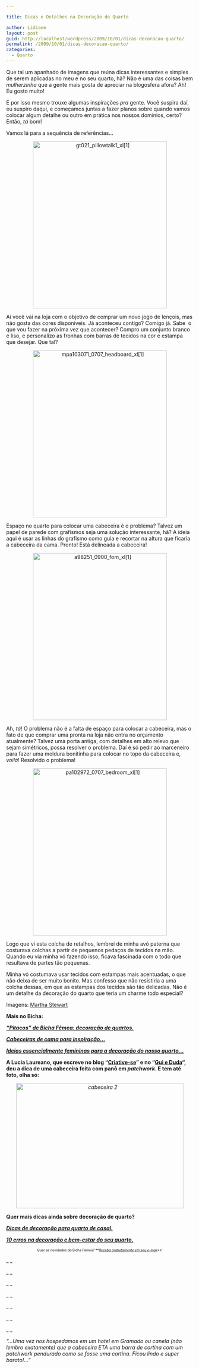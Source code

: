 ```yaml
---

title: Dicas e Detalhes na Decoração do Quarto

author: Lidiane
layout: post
guid: http://localhost/wordpress/2009/10/01/dicas-decoracao-quarto/
permalink: /2009/10/01/dicas-decoracao-quarto/
categories:
  - Quarto
---
```

Que tal um apanhado de imagens que reúna dicas interessantes e simples de serem aplicadas no meu e no seu quarto, hã? Não é uma das coisas bem _mulherzinha_ que a gente mais gosta de apreciar na blogosfera afora? Ah! Eu gosto muito!

E por isso mesmo trouxe algumas inspirações _pra_ gente. Você suspira daí, eu suspiro daqui, e começamos juntas a fazer planos sobre quando vamos colocar algum detalhe ou outro em prática nos nossos domínios, certo? Então, _tá_ bom!

Vamos lá para a sequência de referências…

<p style="text-align: center;">
  <img class="size-full wp-image-2412  aligncenter" title="gt021_pillowtalk1_xl[1]" src="http://www.trololodemulher.com.br/blog/wp-content/uploads/2009/08/gt021_pillowtalk1_xl1.jpg" alt="gt021_pillowtalk1_xl[1]" width="360" height="450" />
</p>

Aí você vai na loja com o objetivo de comprar um novo jogo de lençois, mas não gosta das cores disponíveis. Já aconteceu contigo? Comigo já. Sabe  o que vou fazer na próxima vez que acontecer? Compro um conjunto branco e liso, e personalizo as fronhas com barras de tecidos na cor e estampa que desejar. Que tal?

<p style="text-align: center;">
  <img class="size-full wp-image-2415  aligncenter" title="mpa103071_0707_headboard_xl[1]" src="http://www.trololodemulher.com.br/blog/wp-content/uploads/2009/08/mpa103071_0707_headboard_xl1.jpg" alt="mpa103071_0707_headboard_xl[1]" width="360" height="450" />
</p>

Espaço no quarto para colocar uma cabeceira é o problema? Talvez um papel de parede com grafismos seja uma solução interessante, hã? A ideia aqui é usar as linhas do grafismo como guia e recortar na altura que ficaria a cabeceira da cama. Pronto! Está delineada a cabeceira!

<p style="text-align: center;">
  <img class="size-full wp-image-2418  aligncenter" title="a98251_0900_fom_xl[1]" src="http://www.trololodemulher.com.br/blog/wp-content/uploads/2009/08/a98251_0900_fom_xl11.jpg" alt="a98251_0900_fom_xl[1]" width="360" height="450" />
</p>

Ah, _tá_! O problema não é a falta de espaço para colocar a cabeceira, mas o fato de que comprar uma pronta na loja não entra no orçamento atualmente? Talvez uma porta antiga, com detalhes em alto relevo que sejam simétricos, possa resolver o problema. Daí é só pedir ao marceneiro para fazer uma moldura bonitinha para colocar no topo da cabeceira e, _voilá_! Resolvido o problema!

<p style="text-align: center;">
  <img class="size-full wp-image-2421  aligncenter" title="pa102972_0707_bedroom_xl[1]" src="http://www.trololodemulher.com.br/blog/wp-content/uploads/2009/08/pa102972_0707_bedroom_xl1.jpg" alt="pa102972_0707_bedroom_xl[1]" width="360" height="450" />
</p>

Logo que vi esta colcha de retalhos, lembrei de minha avó paterna que costurava colchas a partir de pequenos pedaços de tecidos na mão. Quando eu via minha vó fazendo isso, ficava fascinada com o todo que resultava de partes tão pequenas.

Minha vó costumava usar tecidos com estampas mais acentuadas, o que não deixa de ser muito bonito. Mas confesso que não resistiria a uma colcha dessas, em que as estampas dos tecidos são tão delicadas. Não é um detalhe da decoração do quarto que teria um charme todo especial?

Imagens: <a href="http://www.marthastewart.com/" target="_blank">Martha Stewart</a>

**Mais no Bicha:**

<a href="http://www.trololodemulher.com.br/2009/08/11/pitacos-de-bicha-fmea-decorao-de-quartos/" target="_self">**<em>“Pitacos” de Bicha Fêmea: decoração de quartos.</em>**</a>

<a href="http://www.trololodemulher.com.br/2009/04/30/cabeceiras-de-cama-para-inspirao/" target="_self">**<em>Cabeceiras de cama para inspiração…</em>**</a>

<a href="http://www.trololodemulher.com.br/2009/03/05/ideias-essencialmente-femininas-para-a-decorao-do-nosso-quarto/" target="_self">**<em>Ideias essencialmente femininas para a decoração do nosso quarto…</em>**</a>

**A Lucia Laureano, que escreve no blog &#8220;<a href="http://www.criativesse.blogspot.com/" target="_blank">Criative-se</a>&#8221; e no &#8220;<a href="http://www.lucialaureano.com/" target="_blank">Gui e Duda</a>&#8220;, deu a dica de uma cabeceira feita com panô em _patchwork_. E tem até foto, olha só:**

<p style="text-align: center;">
  <em><img class="size-full wp-image-2508 aligncenter" title="cabeceira 2" src="http://www.trololodemulher.com.br/blog/wp-content/uploads/2009/10/cabeceira-2.jpg" alt="cabeceira 2" width="450" height="337" /></em>
</p>

**Quer mais dicas ainda sobre decoração de quarto?**

_**<a href="http://www.trololodemulher.com.br/2010/03/29/decoracao-quarto-de-casal/" target="_self">Dicas de decoração para quarto de casal.</a>**_

**_<a href="http://www.trololodemulher.com.br/2009/01/15/os-10-erros-em-seu-quarto/" target="_self">10 erros na decoração e bem-estar do seu quarto.</a>_**

<p style="text-align: center;">
  <span style="font-size: xx-small;">Quer as novidades do Bicha Fêmea? **<em><a href="http://feedburner.google.com/fb/a/mailverify?uri=blogbichafemea&loc=pt_BR">Receba gratuitamente em seu e-mail</a></em>**!</span>
</p>

_ _

_ _

_ _

_ _

_ _

_ _

_ _

_&#8220;&#8230;Uma vez nos hospedamos em um hotel em Gramado ou canela (não lembro exatamente) que a cabeceira ETA uma barra de cortina com um patchwork pendurado como se fosse uma cortina. Ficou lindo e super barato!&#8230;&#8221;_